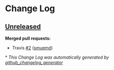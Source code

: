# Change Log

## [Unreleased](https://github.com/energychain/StromDAO-BusinessObject/tree/HEAD)

**Merged pull requests:**

- Travis [\#2](https://github.com/energychain/StromDAO-BusinessObject/pull/2) ([smuemd](https://github.com/smuemd))



\* *This Change Log was automatically generated by [github_changelog_generator](https://github.com/skywinder/Github-Changelog-Generator)*